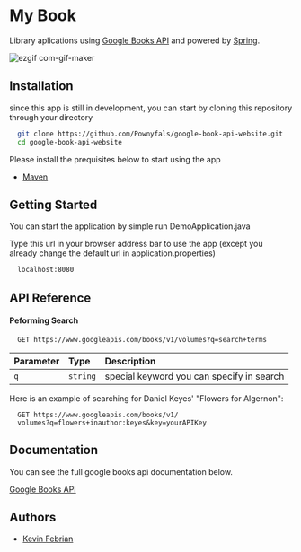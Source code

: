 
# My Book

Library aplications using [Google Books API](https://developers.google.com/books) and powered by [Spring](https://spring.io/).

![ezgif com-gif-maker](https://user-images.githubusercontent.com/38776020/181439493-a5b8589d-171c-49c3-8ea2-85836f3ea536.gif)



## Installation
since this app is still in development, you can start by cloning this repository through your directory

```bash
  git clone https://github.com/Pownyfals/google-book-api-website.git
  cd google-book-api-website
```

Please install the prequisites below to start using the app
 - [Maven](https://maven.apache.org/install.html)


## Getting Started

You can start the application by simple run DemoApplication.java


Type this url in your browser address bar to use the app 
(except you already change the default url in application.properties)

```bash
  localhost:8080
```



## API Reference

#### Peforming Search

```http
  GET https://www.googleapis.com/books/v1/volumes?q=search+terms
```

| Parameter | Type     | Description                |
| :-------- | :------- | :------------------------- |
| `q` | `string` | special keyword you can specify in search |

Here is an example of searching for Daniel Keyes' "Flowers for Algernon":
```http
  GET https://www.googleapis.com/books/v1/
  volumes?q=flowers+inauthor:keyes&key=yourAPIKey
```




## Documentation
You can see the full google books api documentation below.

[Google Books API](https://developers.google.com/books/docs/v1/using)


## Authors

- [Kevin Febrian](https://github.com/Pownyfals)

